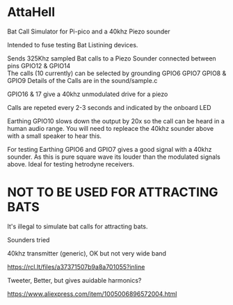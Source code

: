 # AttaHell
Bat Call Simulator for Pi-pico and a 40khz Piezo sounder

Intended to fuse testing Bat Listining devices.

Sends 325Khz sampled Bat calls to a Piezo Sounder connected between pins GPIO12 & GPIO14  
The calls (10 currently) can be selected by grounding GPIO6 GPIO7 GPIO8 & GPIO9
Details of the Calls are in the sound/sample.c 

GPIO16 & 17 give a 40khz unmodulated drive for a piezo  

Calls are repeted every 2-3 seconds and indicated by the onboard LED

Earthing GPIO10 slows down the output by 20x so the call can be heard in a human audio range. You will need to repleace the 40khz sounder above with a small speaker to hear this. 

For testing Earthing GPIO6 and GPIO7 gives a good signal with a 40khz sounder. As this is pure square wave its louder than the modulated signals above. Ideal for testing hetrodyne receivers.

# NOT TO BE USED FOR ATTRACTING BATS # 
It's illegal to simulate bat calls for attracting bats.

Sounders tried 

40khz transmitter (generic), OK but not very wide band

https://rcl.lt/files/a37371507b9a8a701055?inline

Tweeter, Better, but gives auidable harmonics?

https://www.aliexpress.com/item/1005006896572004.html


